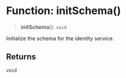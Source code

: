 # Function: initSchema()

> **initSchema**(): `void`

Initialize the schema for the identity service.

## Returns

`void`
